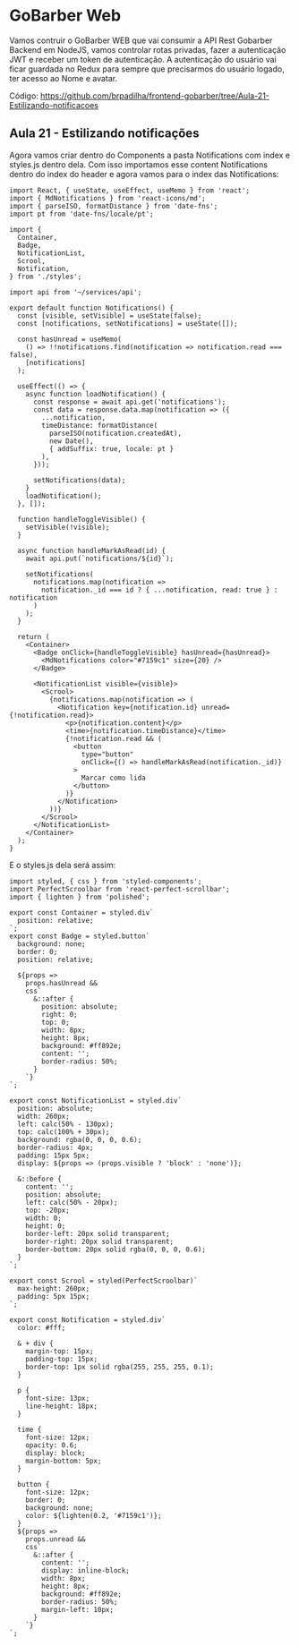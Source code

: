# GoBarber Web

Vamos contruir o GoBarber WEB que vai consumir a API Rest Gobarber Backend em NodeJS, vamos controlar rotas privadas, fazer a autenticação JWT e receber um token de autenticação. A autenticação do usuário vai ficar guardada no Redux para sempre que precisarmos do usuário logado, ter acesso ao Nome e avatar.

Código: https://github.com/brpadilha/frontend-gobarber/tree/Aula-21-Estilizando-notificacoes

## Aula 21 - Estilizando notificações

Agora vamos criar dentro do Components a pasta Notifications com index e styles.js dentro dela. Com isso importamos esse content Notifications dentro do index do header e agora vamos para o index das Notifications:

```
import React, { useState, useEffect, useMemo } from 'react';
import { MdNotifications } from 'react-icons/md';
import { parseISO, formatDistance } from 'date-fns';
import pt from 'date-fns/locale/pt';

import {
  Container,
  Badge,
  NotificationList,
  Scrool,
  Notification,
} from './styles';

import api from '~/services/api';

export default function Notifications() {
  const [visible, setVisible] = useState(false);
  const [notifications, setNotifications] = useState([]);

  const hasUnread = useMemo(
    () => !!notifications.find(notification => notification.read === false),
    [notifications]
  );

  useEffect(() => {
    async function loadNotification() {
      const response = await api.get('notifications');
      const data = response.data.map(notification => ({
        ...notification,
        timeDistance: formatDistance(
          parseISO(notification.createdAt),
          new Date(),
          { addSuffix: true, locale: pt }
        ),
      }));

      setNotifications(data);
    }
    loadNotification();
  }, []);

  function handleToggleVisible() {
    setVisible(!visible);
  }

  async function handleMarkAsRead(id) {
    await api.put(`notifications/${id}`);

    setNotifications(
      notifications.map(notification =>
        notification._id === id ? { ...notification, read: true } : notification
      )
    );
  }

  return (
    <Container>
      <Badge onClick={handleToggleVisible} hasUnread={hasUnread}>
        <MdNotifications color="#7159c1" size={20} />
      </Badge>

      <NotificationList visible={visible}>
        <Scrool>
          {notifications.map(notification => (
            <Notification key={notification.id} unread={!notification.read}>
              <p>{notification.content}</p>
              <time>{notification.timeDistance}</time>
              {!notification.read && (
                <button
                  type="button"
                  onClick={() => handleMarkAsRead(notification._id)}
                >
                  Marcar como lida
                </button>
              )}
            </Notification>
          ))}
        </Scrool>
      </NotificationList>
    </Container>
  );
}
```

E o styles.js dela será assim:

```
import styled, { css } from 'styled-components';
import PerfectScroolbar from 'react-perfect-scrollbar';
import { lighten } from 'polished';

export const Container = styled.div`
  position: relative;
`;
export const Badge = styled.button`
  background: none;
  border: 0;
  position: relative;

  ${props =>
    props.hasUnread &&
    css`
      &::after {
        position: absolute;
        right: 0;
        top: 0;
        width: 8px;
        height: 8px;
        background: #ff892e;
        content: '';
        border-radius: 50%;
      }
    `}
`;

export const NotificationList = styled.div`
  position: absolute;
  width: 260px;
  left: calc(50% - 130px);
  top: calc(100% + 30px);
  background: rgba(0, 0, 0, 0.6);
  border-radius: 4px;
  padding: 15px 5px;
  display: ${props => (props.visible ? 'block' : 'none')};

  &::before {
    content: '';
    position: absolute;
    left: calc(50% - 20px);
    top: -20px;
    width: 0;
    height: 0;
    border-left: 20px solid transparent;
    border-right: 20px solid transparent;
    border-bottom: 20px solid rgba(0, 0, 0, 0.6);
  }
`;

export const Scrool = styled(PerfectScroolbar)`
  max-height: 260px;
  padding: 5px 15px;
`;

export const Notification = styled.div`
  color: #fff;

  & + div {
    margin-top: 15px;
    padding-top: 15px;
    border-top: 1px solid rgba(255, 255, 255, 0.1);
  }

  p {
    font-size: 13px;
    line-height: 18px;
  }

  time {
    font-size: 12px;
    opacity: 0.6;
    display: block;
    margin-bottom: 5px;
  }

  button {
    font-size: 12px;
    border: 0;
    background: none;
    color: ${lighten(0.2, '#7159c1')};
  }
  ${props =>
    props.unread &&
    css`
      &::after {
        content: '';
        display: inline-block;
        width: 8px;
        height: 8px;
        background: #ff892e;
        border-radius: 50%;
        margin-left: 10px;
      }
    `}
`;

```
